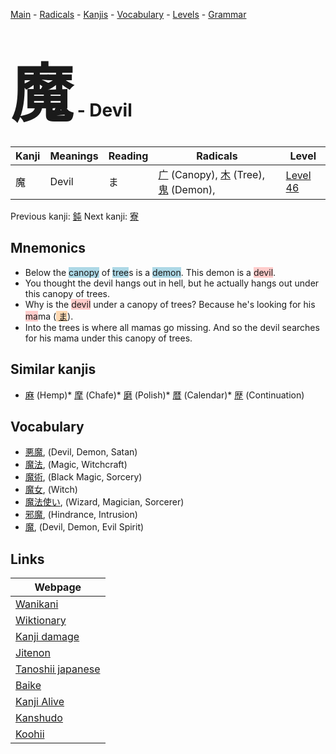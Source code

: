 <style> bigfont {font-size: 100px}</style>
[Main](../README.md) -
[Radicals](../radicals.md) -
[Kanjis](../kanjis.md) -
[Vocabulary](../vocabulary.md) -
[Levels](../levels.md) -
[Grammar](../grammar.md)
# <bigfont> 魔</bigfont> - Devil 

| Kanji | Meanings | Reading | Radicals | Level |
| --- | --- | --- | --- | --- |
| 魔 | Devil | ま | [广](../radicals/广.md) (Canopy), [木](../radicals/木.md) (Tree), [鬼](../radicals/鬼.md) (Demon),  | [Level 46](../levels/wk_level46.md) |

Previous kanji: [鈍](鈍.md) Next kanji: [寮](寮.md) 

## Mnemonics
 * Below the <span style="background-color:#ADD8E6"> canopy</span> of <span style="background-color:#ADD8E6"> tree</span>s is a <span style="background-color:#ADD8E6"> demon</span>. This demon is a <span style="background-color:#ffcccb"> devil</span>.
* You thought the devil hangs out in hell, but he actually hangs out under this canopy of trees.
* Why is the <span style="background-color:#ffcccb"> devil</span> under a canopy of trees? Because he's looking for his <span style="background-color:#ffcccb"> ma</span>ma (<span style="background-color:#fed8b1"> [ま](https://jisho.org/search/ま)</span>).
* Into the trees is where all mamas go missing. And so the devil searches for his mama under this canopy of trees.


## Similar kanjis
 * [麻](麻.md) (Hemp)* [摩](摩.md) (Chafe)* [磨](磨.md) (Polish)* [暦](暦.md) (Calendar)* [歴](歴.md) (Continuation)


## Vocabulary
 * [悪魔](../vocabulary/魔.md), (Devil, Demon, Satan)
* [魔法](../vocabulary/魔.md), (Magic, Witchcraft)
* [魔術](../vocabulary/魔.md), (Black Magic, Sorcery)
* [魔女](../vocabulary/魔.md), (Witch)
* [魔法使い](../vocabulary/魔.md), (Wizard, Magician, Sorcerer)
* [邪魔](../vocabulary/魔.md), (Hindrance, Intrusion)
* [魔](../vocabulary/魔.md), (Devil, Demon, Evil Spirit)



## Links 

| Webpage |
| --- |
| [Wanikani          ](https://www.wanikani.com/kanji/魔) |
| [Wiktionary        ](https://en.wiktionary.org/wiki/魔) |
| [Kanji damage      ](http://www.kanjidamage.com/kanji/search?utf8=✓&q=魔) |
| [Jitenon           ](https://jitenon.com/kanji/魔) |
| [Tanoshii japanese ](https://www.tanoshiijapanese.com/dictionary/kanji.cfm?k=魔) |
| [Baike             ](https://baike.baidu.com/item/魔) |
| [Kanji Alive       ](https://app.kanjialive.com/魔) |
| [Kanshudo          ](https://www.kanshudo.com/searchmn?q=魔) |
| [Koohii            ](https://kanji.koohii.com/study/kanji/魔) |
